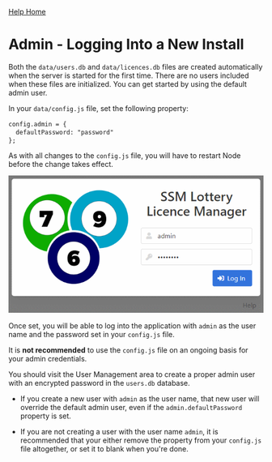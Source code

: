 [Help Home](readme.md)

# Admin - Logging Into a New Install

Both the `data/users.db` and `data/licences.db` files are created automatically
when the server is started for the first time.  There are no users included
when these files are initialized.  You can get started by using the default admin user.

In your `data/config.js` file, set the following property:

    config.admin = {
      defaultPassword: "password"
    };

As with all changes to the `config.js` file, you will have to restart Node
before the change takes effect.

![Login Prompt](images/admin-login.png)

Once set, you will be able to log into the application with `admin` as
the user name and the password set in your `config.js` file.

It is **not recommended** to use the `config.js` file on an ongoing basis
for your admin credentials.

You should visit the User Management area
to create a proper admin user with an encrypted password in the `users.db` database.

-   If you create a new user with `admin` as the user name,
    that new user will override the default admin user, even if the `admin.defaultPassword` property is set.

-   If you are not creating a user with the user name `admin`,
    it is recommended that your either remove the property from your `config.js` file altogether,
    or set it to blank when you're done.
